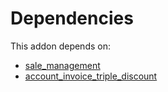 # Dependencies

This addon depends on:

- [sale_management](https://github.com/bringout/oca-ocb-sale/tree/681dc8d5fff638cb0862a34e48091a2098d091f8/odoo-bringout-oca-ocb-sale_management)
- [account_invoice_triple_discount](https://github.com/bringout/oca-financial)
